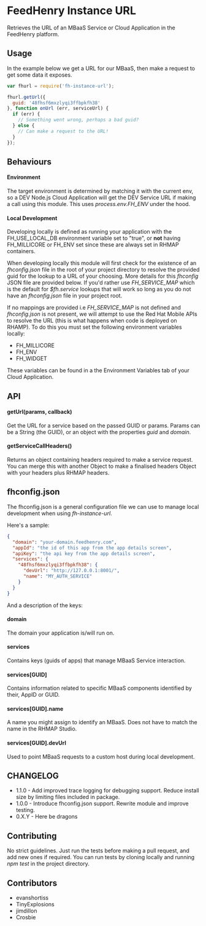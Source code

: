 FeedHenry Instance URL
======================

Retrieves the URL of an MBaaS Service or Cloud Application in the FeedHenry
platform.

## Usage
In the example below we get a URL for our MBaaS, then make a request to get some
data it exposes.

```javascript
var fhurl = require('fh-instance-url');

fhurl.getUrl({
  guid: '48fhsf6mxzlyqi3ffbpkfh38'
}, function onUrl (err, serviceUrl) {
  if (err) {
    // Something went wrong, perhaps a bad guid?
  } else {
    // Can make a request to the URL!
  }
});
```

## Behaviours

#### Environment
The target environment is determined by matching it with the current env,
so a DEV Node.js Cloud Application will get the DEV Service URL if making a call
using this module. This uses *process.env.FH_ENV* under the hood.

#### Local Development
Developing locally is defined as running your application with the
FH_USE_LOCAL_DB environment variable set to "true", or **not** having
FH_MILLICORE or FH_ENV set since these are always set in RHMAP containers.

When developing locally this module will first check for the existence of an
*fhconfig.json* file in the root of your project directory to resolve the
provided guid for the lookup to a URL of your choosing. More details for
this _fhconfig_ JSON file are provided below. If you'd rather use
*FH_SERVICE_MAP* which is the default for _$fh.service_ lookups that will
work so long as you do not have an *fhconfig.json* file in your project root.

If no mappings are provided i.e *FH_SERVICE_MAP* is not defined and
_fhconfig.json_ is not present, we will attempt to use the Red Hat Mobile APIs
to resolve the URL (this is what happens when code is deployed on RHAMP). To
do this you must set the following environment variables locally:

* FH_MILLICORE
* FH_ENV
* FH_WIDGET

These variables can be found in a the Environment Variables tab of your Cloud
Application.


## API

#### getUrl(params, callback)
Get the URL for a service based on the passed GUID or params. Params can be a
String (the GUID), or an object with the properties _guid_ and _domain_.

#### getServiceCallHeaders()
Returns an object containing headers required to make a service request. You
can merge this with another Object to make a finalised headers Object with your
headers plus RHMAP headers.


## fhconfig.json

The fhconfig.json is a general configuration file we can use to manage local
development when using _fh-instance-url_.

Here's a sample:

```json
{
  "domain": "your-domain.feedhenry.com",
  "appId": "the id of this app from the app details screen",
  "apiKey": "the api key from the app details screen",
  "services": {
    "48fhsf6mxzlyqi3ffbpkfh38": {
      "devUrl": "http://127.0.0.1:8001/",
      "name": "MY_AUTH_SERVICE"
    }
  }
}
```

And a description of the keys:

#### domain
The domain your application is/will run on.

#### services
Contains keys (guids of apps) that manage MBaaS Service interaction.

#### services[GUID]
Contains information related to specific MBaaS components identified by their,
AppID or GUID.

#### services[GUID].name
A name you might assign to identify an MBaaS. Does not have to match the name
in the RHMAP Studio.

#### services[GUID].devUrl
Used to point MBaaS requests to a custom host during local development.


## CHANGELOG

* 1.1.0 - Add improved trace logging for debugging support. Reduce install
size by limiting files included in package.
* 1.0.0 - Introduce fhconfig.json support. Rewrite module and improve testing.
* 0.X.Y - Here be dragons


## Contributing
No strict guidelines. Just run the tests before making a pull request, and add
new ones if required. You can run tests by cloning locally and running
_npm test_ in the project directory.

## Contributors
* evanshortiss
* TinyExplosions
* jimdillon
* Crosbie
